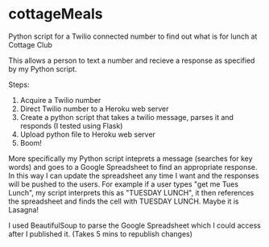 # cottageMeals
Python script for a Twilio connected number to find out what is for lunch at Cottage Club

This allows a person to text a number and recieve a response as specified by my Python script.

Steps:
1. Acquire a Twilio number
2. Direct Twilio number to a Heroku web server
3. Create a python script that takes a twilio message, parses it and responds (I tested using Flask)
4. Upload python file to Heroku web server
5. Boom!

More specifically my Python script inteprets a message (searches for key words) and goes to a Google Spreadsheet 
to find an appropriate response. In this way I can update the spreadsheet any time I want and the responses will be pushed
to the users. For example if a user types "get me Tues Lunch", my script interprets this as "TUESDAY LUNCH", it then references
the spreadsheet and finds the cell with TUESDAY LUNCH. Maybe it is Lasagna!

I used BeautifulSoup to parse the Google Spreadsheet which I could access after I published it. (Takes 5 mins to republish
changes)
